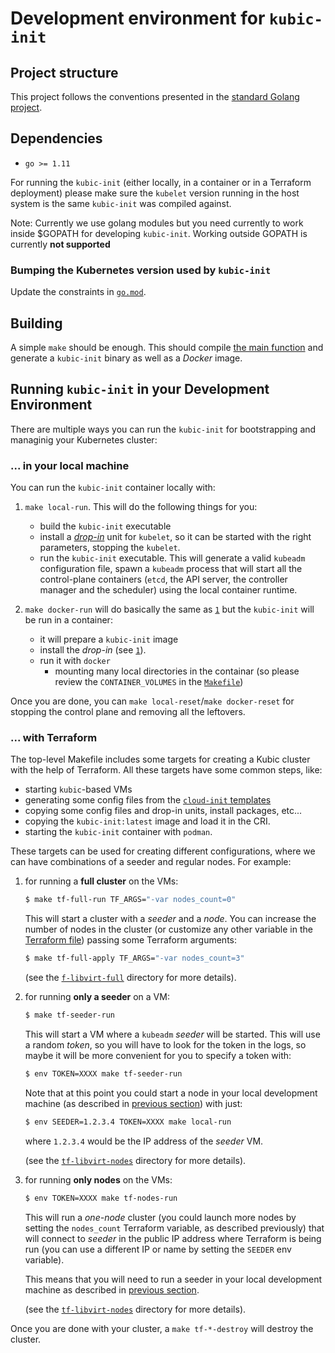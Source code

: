 # Development environment for `kubic-init`

## Project structure

This project follows the conventions presented in the [standard Golang
project](https://github.com/golang-standards/project-layout).

## Dependencies

* `go >= 1.11`

For running the `kubic-init` (either locally, in a container or in a Terraform
deployment) please make sure the `kubelet` version running in the host system
is the same `kubic-init` was compiled against.

Note: 
Currently we use golang modules but you need currently to work inside $GOPATH for developing `kubic-init`.
Working outside GOPATH is currently **not supported**


### Bumping the Kubernetes version used by `kubic-init`

Update the constraints in [`go.mod`](../go.mod).

## Building

A simple `make` should be enough. This should compile [the main
function](../cmd/kubic-init/main.go) and generate a `kubic-init` binary as
well as a _Docker_ image.

## Running `kubic-init` in your Development Environment

There are multiple ways you can run the `kubic-init` for bootstrapping
and managinig your Kubernetes cluster:

### <a name="local"></a> ... in your local machine

You can run the `kubic-init` container locally with:

1. <a name="local-run"></a> `make local-run`. This will do the following things for you:

    * build the `kubic-init` executable
    * install a [_drop-in_](../init/kubelet.drop-in.conf) unit for
    `kubelet`, so it can be started with the right parameters,
    stopping the `kubelet`.
    * run the `kubic-init` executable. This will generate a valid `kubeadm`
    configuration file, spawn a `kubeadm` process that will
    start all the control-plane containers (`etcd`, the API server,
    the controller manager and the scheduler) using the local
    container runtime.

2. `make docker-run`  will do basically the same as [`1`](#local-run) but the
   `kubic-init` will be run in a container:

    * it will prepare a `kubic-init` image
    * install the _drop-in_ (see [`1`](#local-run)).
    * run it with `docker`
      * mounting many local directories in the containar (so
      please review the `CONTAINER_VOLUMES` in the [`Makefile`](../Makefile)) 

Once you are done, you can `make local-reset`/`make docker-reset`
for stopping the control plane and removing all the leftovers.

### <a name="terraform"></a> ... with Terraform

The top-level Makefile includes some targets for creating a Kubic
cluster with the help of Terraform. All these targets have some common
steps, like:

  * starting `kubic`-based VMs
  * generating some config files from the [`cloud-init` templates](../deployments/cloud-init)
  * copying some config files and drop-in units, install packages, etc...
  * copying the `kubic-init:latest` image and load it in the CRI.
  * starting the `kubic-init` container with `podman`.

These targets can be used for creating different configurations, where we can
have combinations of a seeder and regular nodes. For example:

1. for running a **full cluster** on the VMs:
   ```bash
   $ make tf-full-run TF_ARGS="-var nodes_count=0"
   ```
   This will start a cluster with a _seeder_ and a _node_.
   You can increase the number of nodes in the cluster (or customize any
   other variable in the [Terraform file](../deployments/tf-libvirt-full/terraform.tf))
   passing some Terraform arguments:
   ```bash
   $ make tf-full-apply TF_ARGS="-var nodes_count=3"
   ```

   (see the [`f-libvirt-full`](../deployments/tf-libvirt-full)
   directory for more details).

2. for running **only a seeder** on a VM:
   ```bash
   $ make tf-seeder-run
   ```
   This will start a VM where a `kubeadm` _seeder_ will be started. This
   will use a random _token_, so you will have to look for the token in
   the logs, so maybe it will be more convenient for you to specify
   a token with:
   ```bash
   $ env TOKEN=XXXX make tf-seeder-run
   ```
   Note that at this point you could start a node in your local
   development machine (as described in [previous section](#local))
   with just:
   ```bash
   $ env SEEDER=1.2.3.4 TOKEN=XXXX make local-run
   ```
   where `1.2.3.4` would be the IP address of the _seeder_ VM.

   (see the [`tf-libvirt-nodes`](../deployments/tf-libvirt-nodes)
   directory for more details).

3. for running **only nodes** on the VMs:
   ```bash
   $ env TOKEN=XXXX make tf-nodes-run
   ```
   This will run a _one-node_ cluster (you could launch more nodes by
   setting the `nodes_count` Terraform variable, as described previously)
   that will connect to _seeder_ in the public IP address where Terraform
   is being run (you can use a different IP or name by setting the
   `SEEDER` env variable).
   
   This means that you will need to run a seeder in your local
   development machine as described in [previous section](#local).  

   (see the [`tf-libvirt-nodes`](../deployments/tf-libvirt-nodes)
   directory for more details).
   
Once you are done with your cluster, a `make tf-*-destroy` will
destroy the cluster.
